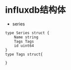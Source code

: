 # influxdb结构体
* series
```
type Series struct {
	Name string
	Tags Tags
	id uint64
}
type Tags struct{
	
}
```
